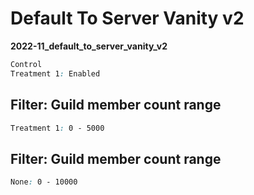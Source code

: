 # Default To Server Vanity v2

**2022-11_default_to_server_vanity_v2**

```css
Control
Treatment 1: Enabled
```

## Filter: Guild member count range
```css
Treatment 1: 0 - 5000
```
## Filter: Guild member count range
```css
None: 0 - 10000
```

